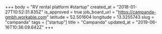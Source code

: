 +++
body = "RV rental platform #startup"
created_at = "2018-01-27T10:52:31.835Z"
is_approved = true
job_board_url = "https://campanda-gmbh.workable.com"
latitude = 52.501604
longitude = 13.3255743
slug = "campanda"
tags = ["startup"]
title = "Campanda"
updated_at = "2019-06-16T10:36:09.642Z"
+++
